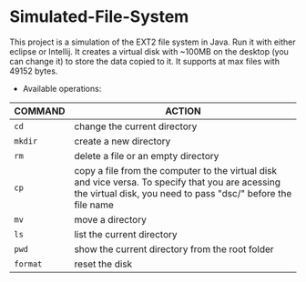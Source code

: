 # Simulated-File-System

This project is a simulation of the EXT2 file system in Java. Run it with either eclipse or Intellij. It creates a virtual disk with ~100MB on the desktop (you can change it) to store the data copied to it. It supports at max files with 49152 bytes.

- Available operations:

|COMMAND|ACTION|
|----------|-------------------
|`cd`|change the current directory
|`mkdir`|create a new directory
|`rm`|delete a file or an empty directory
|`cp`|copy a file from the computer to the virtual disk and vice versa. To specify that you are acessing the virtual disk, you need to pass "dsc/" before the file name
|`mv`|move a directory
|`ls`|list the current directory
|`pwd`|show the current directory from the root folder
|`format`|reset the disk

